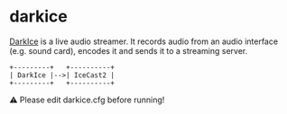darkice
=======

[DarkIce][1] is a live audio streamer. It records audio from an audio interface
(e.g. sound card), encodes it and sends it to a streaming server.

```
+---------+   +----------+
| DarkIce |-->| IceCast2 |
+---------+   +----------+
```

:warning: Please edit darkice.cfg before running!

[1]: http://www.darkice.org/
